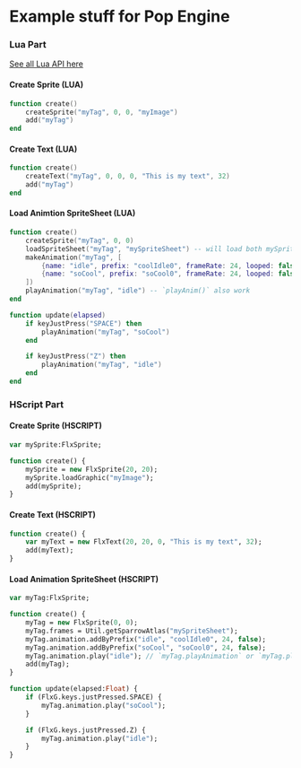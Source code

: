 # Example stuff for Pop Engine
### Lua Part
[See all Lua API here](Lua-Code.md)

#### Create Sprite (LUA)
```lua
function create()
    createSprite("myTag", 0, 0, "myImage")
    add("myTag")
end
```

#### Create Text (LUA)
```lua
function create()
    createText("myTag", 0, 0, 0, "This is my text", 32)
    add("myTag")
end
```

#### Load Animtion SpriteSheet (LUA)
```lua
function create()
    createSprite("myTag", 0, 0)
    loadSpriteSheet("myTag", "mySpriteSheet") -- will load both mySpriteSheet.png and mySpriteSheet.xml
    makeAnimation("myTag", [
        {name: "idle", prefix: "coolIdle0", frameRate: 24, looped: false},
        {name: "soCool", prefix: "soCool0", frameRate: 24, looped: false}
    ])
    playAnimation("myTag", "idle") -- `playAnim()` also work
end

function update(elapsed)
    if keyJustPress("SPACE") then
        playAnimation("myTag", "soCool")
    end

    if keyJustPress("Z") then
        playAnimation("myTag", "idle")
    end
end
```

### HScript Part
#### Create Sprite (HSCRIPT)
```haxe
var mySprite:FlxSprite;

function create() {
    mySprite = new FlxSprite(20, 20);
    mySprite.loadGraphic("myImage");
    add(mySprite);
}
```

#### Create Text (HSCRIPT)
```haxe
function create() {
    var myText = new FlxText(20, 20, 0, "This is my text", 32);
    add(myText);
}
```

#### Load Animation SpriteSheet (HSCRIPT)
```haxe
var myTag:FlxSprite;

function create() {
    myTag = new FlxSprite(0, 0);
    myTag.frames = Util.getSparrowAtlas("mySpriteSheet");
    myTag.animation.addByPrefix("idle", "coolIdle0", 24, false);
    myTag.animation.addByPrefix("soCool", "soCool0", 24, false);
    myTag.animation.play("idle"); // `myTag.playAnimation` or `myTag.playAnim` also work too
    add(myTag);
}

function update(elapsed:Float) {
    if (FlxG.keys.justPressed.SPACE) {
        myTag.animation.play("soCool");
    }

    if (FlxG.keys.justPressed.Z) {
        myTag.animation.play("idle");
    }    
}
```
